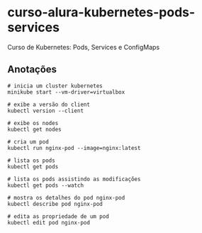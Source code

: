 # curso-alura-kubernetes-pods-services
Curso de Kubernetes: Pods, Services e ConfigMaps

## Anotações
```
# inicia um cluster kubernetes
minikube start --vm-driver=virtualbox

# exibe a versão do client
kubectl version --client

# exibe os nodes
kubectl get nodes

# cria um pod
kubectl run nginx-pod --image=nginx:latest

# lista os pods
kubectl get pods

# lista os pods assistindo as modificações
kubectl get pods --watch

# mostra os detalhes do pod nginx-pod
kubectl describe pod nginx-pod

# edita as propriedade de um pod
kubectl edit pod nginx-pod

```
